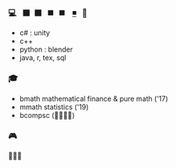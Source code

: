 ### 💻 &nbsp; ⬛&nbsp; ⬛&nbsp;&nbsp; ◼️ &nbsp;&nbsp;◼️&nbsp;&nbsp;&nbsp; [◾](https://www.youtube.com/watch?v=fFyC68CIEio) &nbsp; 🧙
- c\# : unity
- c++
- python : blender
- java, r, tex, sql
  
### 🎓
- bmath mathematical finance & pure math ('17)
- mmath statistics ('19)
- bcompsc (🔶🔶🔷🔹)

### 🎮 
🔸🔹🔹
